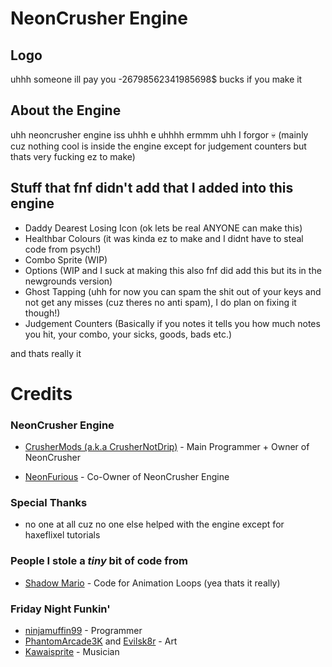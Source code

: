 # NeonCrusher Engine

## Logo
uhhh someone ill pay you -26798562341985698$ bucks if you make it

## About the Engine
uhh neoncrusher engine iss uhhh e uhhhh ermmm uhh I forgor 💀 (mainly cuz nothing cool is inside the engine except for judgement counters but thats very fucking ez to make)

## Stuff that fnf didn't add that I added into this engine

- Daddy Dearest Losing Icon (ok lets be real ANYONE can make this)
- Healthbar Colours (it was kinda ez to make and I didnt have to steal code from psych!)
- Combo Sprite (WIP)
- Options (WIP and I suck at making this also fnf did add this but its in the newgrounds version)
- Ghost Tapping (uhh for now you can spam the shit out of your keys and not get any misses (cuz theres no anti spam), I do plan on fixing it though!)
- Judgement Counters (Basically if you notes it tells you how much notes you hit, your combo, your sicks, goods, bads etc.)

and thats really it

# Credits

### NeonCrusher Engine
- [CrusherMods (a.k.a CrusherNotDrip)](https://twitter.com/CrusherNotDrip) - Main Programmer + Owner of NeonCrusher 

- [NeonFurious](https://twitter.com/Java_NotDrip) - Co-Owner of NeonCrusher Engine

### Special Thanks
- no one at all cuz no one else helped with the engine except for haxeflixel tutorials

### People I stole a *tiny* bit of code from
- [Shadow Mario](https://twitter.com/Shadow_Mario_) - Code for Animation Loops (yea thats it really)

### Friday Night Funkin'
- [ninjamuffin99](https://twitter.com/ninja_muffin99) - Programmer
- [PhantomArcade3K](https://twitter.com/phantomarcade3k) and [Evilsk8r](https://twitter.com/evilsk8r) - Art
- [Kawaisprite](https://twitter.com/kawaisprite) - Musician
